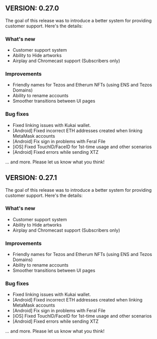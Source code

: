 ## VERSION: 0.27.0

The goal of this release was to introduce a better system for providing customer support. Here's the details:

### What's new
- Customer support system
- Ability to Hide artworks
- Airplay and Chromecast support (Subscribers only)


### Improvements
- Friendly names for Tezos and Etherum NFTs (using ENS and Tezos Domains)
- Ability to rename accounts
- Smoother transitions between UI pages

### Bug fixes
- Fixed linking issues with Kukai wallet. 
- [Android] Fixed incorrect ETH addresses created when linking MetaMask accounts
- [Android] Fix sign in problems with Feral File
- [iOS] Fixed TouchID/FaceID for 1st-time usage and other scenarios
- [Android] Fixed errors while sending XTZ

... and more. Please let us know what you think!

## VERSION: 0.27.1

The goal of this release was to introduce a better system for providing customer support. Here's the details:

### What's new
- Customer support system
- Ability to Hide artworks
- Airplay and Chromecast support (Subscribers only)


### Improvements
- Friendly names for Tezos and Etherum NFTs (using ENS and Tezos Domains)
- Ability to rename accounts
- Smoother transitions between UI pages

### Bug fixes
- Fixed linking issues with Kukai wallet. 
- [Android] Fixed incorrect ETH addresses created when linking MetaMask accounts
- [Android] Fix sign in problems with Feral File
- [iOS] Fixed TouchID/FaceID for 1st-time usage and other scenarios
- [Android] Fixed errors while sending XTZ

... and more. Please let us know what you think!
